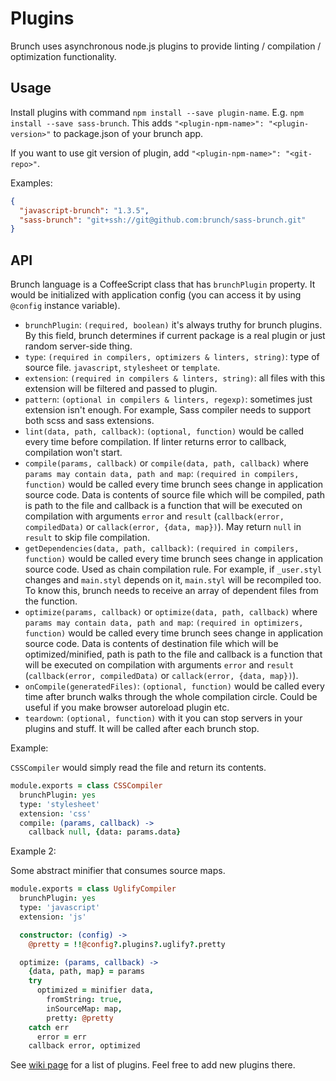 # Plugins

Brunch uses asynchronous node.js plugins to provide linting / compilation / optimization functionality.

## Usage

Install plugins with command `npm install --save plugin-name`. E.g. `npm install --save sass-brunch`. This adds `"<plugin-npm-name>": "<plugin-version>"` to package.json of your brunch app.

If you want to use git version of plugin, add `"<plugin-npm-name>": "<git-repo>"`.

Examples:

```json
{
  "javascript-brunch": "1.3.5",
  "sass-brunch": "git+ssh://git@github.com:brunch/sass-brunch.git"
}
```

## API

Brunch language is a CoffeeScript class that has `brunchPlugin` property. It would be initialized with application config (you can access it by using `@config` instance variable).

* `brunchPlugin`: `(required, boolean)` it's always truthy for brunch plugins. By this field, brunch determines if current package is a real plugin or just random server-side thing.
* `type`: `(required in compilers, optimizers & linters, string)`: type of source file. `javascript`, `stylesheet` or `template`.
* `extension`: `(required in compilers & linters, string)`: all files with this extension will be filtered and passed to plugin.
* `pattern`: `(optional in compilers & linters, regexp)`: sometimes just extension isn't enough. For example, Sass compiler needs to support both scss and sass extensions.
* `lint(data, path, callback)`: `(optional, function)` would be called every time before compilation. If linter returns error to callback, compilation won't start.
* `compile(params, callback)` or `compile(data, path, callback)` where `params may contain data, path and map`: `(required in compilers, function)` would be called every time brunch sees change in application source code. Data is contents of source file which will be compiled, path is path to the file and callback is a function that will be executed on compilation with arguments `error` and `result` (`callback(error, compiledData)` or `callack(error, {data, map})`). May return `null` in `result` to skip file compilation.
* `getDependencies(data, path, callback)`: `(required in compilers, function)` would be called every time brunch sees change in application source code. Used as chain compilation rule. For example, if `_user.styl` changes and `main.styl` depends on it, `main.styl` will be recompiled too. To know this, brunch needs to receive an array of dependent files from the function.
* `optimize(params, callback)` or `optimize(data, path, callback)` where `params may contain data, path and map`: `(required in optimizers, function)` would be called every time brunch sees change in application source code. Data is contents of destination file which will be optimized/minified, path is path to the file and callback is a function that will be executed on compilation with arguments `error` and `result` (`callback(error, compiledData)` or `callack(error, {data, map})`).
* `onCompile(generatedFiles)`: `(optional, function)` would be called every time after brunch walks through the whole compilation circle. Could be useful if you make browser autoreload plugin etc.
* `teardown`: `(optional, function)` with it you can stop servers in your plugins and stuff. It will be called after each brunch stop.


Example:

`CSSCompiler` would simply read the file and return its contents.

```coffeescript
module.exports = class CSSCompiler
  brunchPlugin: yes
  type: 'stylesheet'
  extension: 'css'
  compile: (params, callback) ->
    callback null, {data: params.data}
```

Example 2:

Some abstract minifier that consumes source maps.

```coffeescript
module.exports = class UglifyCompiler
  brunchPlugin: yes
  type: 'javascript'
  extension: 'js'

  constructor: (config) ->
    @pretty = !!@config?.plugins?.uglify?.pretty

  optimize: (params, callback) ->
    {data, path, map} = params
    try
      optimized = minifier data,
        fromString: true,
        inSourceMap: map,
        pretty: @pretty
    catch err
      error = err
    callback error, optimized
```

See [wiki page](http://brunch.io/plugins.html) for a list of plugins. Feel free to add new plugins there.
